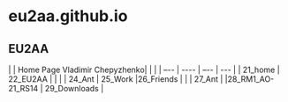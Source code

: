# eu2aa.github.io
##  EU2AA
|  | Home Page Vladimir Chepyzhenko|  |  |
| –-- | ----  | –-- | --- |
| 21_home | 22_EU2AA |  |  |
| 24_Ant | 25_Work |26_Friends  |  |
| 27_Ant |  |28_RM1_AO-21_RS14  | 29_Downloads |
